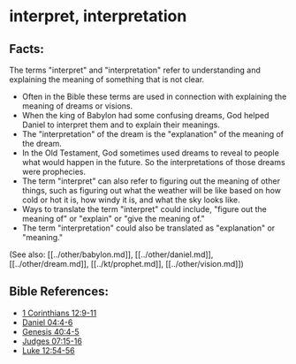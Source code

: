 # interpret, interpretation #

## Facts: ##

The terms "interpret" and "interpretation" refer to understanding and explaining the meaning of something that is not clear.

* Often in the Bible these terms are used in connection with explaining the meaning of dreams or visions.
* When the king of Babylon had some confusing dreams, God helped Daniel to interpret them and to explain their meanings.
* The "interpretation" of the dream is the "explanation" of the meaning of the dream.
* In the Old Testament, God sometimes used dreams to reveal to people what would happen in the future. So the interpretations of those dreams were prophecies.
* The term "interpret" can also refer to figuring out the meaning of other things, such as figuring out what the weather will be like based on how cold or hot it is, how windy it is, and what the sky looks like.
* Ways to translate the term "interpret" could include, "figure out the meaning of" or "explain" or "give the meaning of."
* The term "interpretation" could also be translated as "explanation" or "meaning."

(See also: [[../other/babylon.md]], [[../other/daniel.md]], [[../other/dream.md]], [[../kt/prophet.md]], [[../other/vision.md]])

## Bible References: ##

* [1 Corinthians 12:9-11](en/tn/1co/help/12/09)
* [Daniel 04:4-6](en/tn/dan/help/04/04)
* [Genesis 40:4-5](en/tn/gen/help/40/04)
* [Judges 07:15-16](en/tn/jdg/help/07/15)
* [Luke 12:54-56](en/tn/luk/help/12/54)